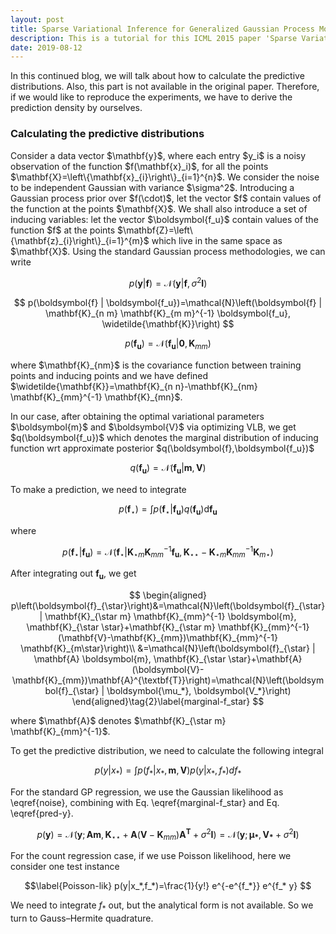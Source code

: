 ```yaml
---
layout: post
title: Sparse Variational Inference for Generalized Gaussian Process Models - Tutorial 4
description: This is a tutorial for this ICML 2015 paper 'Sparse Variational Inference for Generalized Gaussian Process Models'. It covers how to calculate the predictive distributions.
date: 2019-08-12
---
```

<p>
In this continued blog, we will talk about how to calculate the predictive distributions. Also, this part is not available in the original paper. Therefore, if we would like to reproduce the experiments, we have to derive the prediction density by ourselves.
</p>

### Calculating the predictive distributions

<p>
Consider a data vector $\mathbf{y}$, where each entry $y_i$ is a noisy observation of the function $f(\mathbf{x}_i)$, for all the points $\mathbf{X}=\left\{\mathbf{x}_{i}\right\}_{i=1}^{n}$. We consider the noise to be independent Gaussian with variance $\sigma^2$. Introducing a Gaussian process prior over $f(\cdot)$, let the vector $f$ contain values of the function at the points $\mathbf{X}$. We shall also introduce a set of inducing variables: let the vector $\boldsymbol{f_u}$ contain values of the function $f$ at the points $\mathbf{Z}=\left\{\mathbf{z}_{i}\right\}_{i=1}^{m}$ which live in the same space as $\mathbf{X}$. Using the standard Gaussian process methodologies, we can write
</p>

$$
p(\mathbf{y} | \boldsymbol{f})=\mathcal{N}\left(\mathbf{y} | \boldsymbol{f}, \sigma^{2} \mathbf{I}\right)
\tag{1}\label{noise}
$$

$$
p(\boldsymbol{f} | \boldsymbol{f_u})=\mathcal{N}\left(\boldsymbol{f} | \mathbf{K}_{n m} \mathbf{K}_{m m}^{-1} \boldsymbol{f_u}, \widetilde{\mathbf{K}}\right)
$$

$$
p(\boldsymbol{f_u})=\mathcal{N}\left(\boldsymbol{f_u} | \mathbf{0}, \mathbf{K}_{m m}\right)
$$

<p>
where $\mathbf{K}_{nm}$ is the covariance function between training points and inducing points and we have defined $\widetilde{\mathbf{K}}=\mathbf{K}_{n n}-\mathbf{K}_{nm} \mathbf{K}_{mm}^{-1} \mathbf{K}_{mn}$.
</p>

<p>
In our case, after obtaining the optimal variational parameters $\boldsymbol{m}$ and $\boldsymbol{V}$ via optimizing VLB, we get $q(\boldsymbol{f_u})$ which denotes the marginal distribution of inducing function wrt approximate posterior $q(\boldsymbol{f},\boldsymbol{f_u})$
</p>

$$ 
q(\boldsymbol{f_u})=\mathcal{N}(\boldsymbol{f_u} | \boldsymbol{m}, \boldsymbol{V})
$$

<p>
To make a prediction, we need to integrate
</p>

$$ 
p\left(\boldsymbol{f}_{\star}\right)=\int p\left(\boldsymbol{f}_{\star} | \boldsymbol{f_u}\right) q(\boldsymbol{f_u}) \mathrm{d} \boldsymbol{f_u}
$$

where

$$ 
p\left(\boldsymbol{f}_{\star} | \boldsymbol{f_u}\right)=\mathcal{N}\left(\boldsymbol{f}_{\star} | \mathbf{K}_{\star m} \mathbf{K}_{mm}^{-1} \boldsymbol{f_u}, \mathbf{K}_{\star \star}-\mathbf{K}_{\star m} \mathbf{K}_{mm}^{-1} \mathbf{K}_{m \star}\right)
$$

After integrating out $\boldsymbol{f_u}$, we get

$$
\begin{aligned}
p\left(\boldsymbol{f}_{\star}\right)&=\mathcal{N}\left(\boldsymbol{f}_{\star} | \mathbf{K}_{\star m} \mathbf{K}_{mm}^{-1} \boldsymbol{m}, \mathbf{K}_{\star \star}+\mathbf{K}_{\star m} \mathbf{K}_{mm}^{-1} (\mathbf{V}-\mathbf{K}_{mm})\mathbf{K}_{mm}^{-1} \mathbf{K}_{m\star}\right)\\
&=\mathcal{N}\left(\boldsymbol{f}_{\star} | \mathbf{A} \boldsymbol{m}, \mathbf{K}_{\star \star}+\mathbf{A} (\boldsymbol{V}-\mathbf{K}_{mm})\mathbf{A}^{\textbf{T}}\right)=\mathcal{N}\left(\boldsymbol{f}_{\star} | \boldsymbol{\mu_*}, \boldsymbol{V_*}\right)
\end{aligned}\tag{2}\label{marginal-f_star}
$$

<p>
where $\mathbf{A}$ denotes $\mathbf{K}_{\star m} \mathbf{K}_{mm}^{-1}$.
</p>

To get the predictive distribution, we need to calculate the following integral

$$
    p(y|x_*)=\int p(f_{*} |x_{*},\boldsymbol{m},\boldsymbol{V})p(y|x_*,f_*)df_*
    \tag{3}\label{pred-y}
$$

For the standard GP regression, we use the Gaussian likelihood as \eqref{noise}, combining with Eq. \eqref{marginal-f_star} and Eq. \eqref{pred-y}. 

$$ \label{pred-y-Gauss}
p(\boldsymbol{y})=\mathcal{N}\left(\boldsymbol{y} ; \mathbf{A} \boldsymbol{m}, \mathbf{K}_{\star \star}+\mathbf{A} (\boldsymbol{V}-\mathbf{K}_{mm})\mathbf{A}^{\textbf{T}}+\sigma^{2} \mathbf{I}\right)=\mathcal{N}(\boldsymbol{y}; \boldsymbol{\mu_*}, \boldsymbol{V_*}+\sigma^{2} \mathbf{I})
$$

For the count regression case, if we use Poisson likelihood, here we consider one test instance

$$\label{Poisson-lik}
    p(y|x_*,f_*)=\frac{1}{y!} e^{-e^{f_*}} e^{f_* y}
$$



We need to integrate $f_*$ out, but the  analytical form is not available. So we turn to Gauss–Hermite quadrature. 
